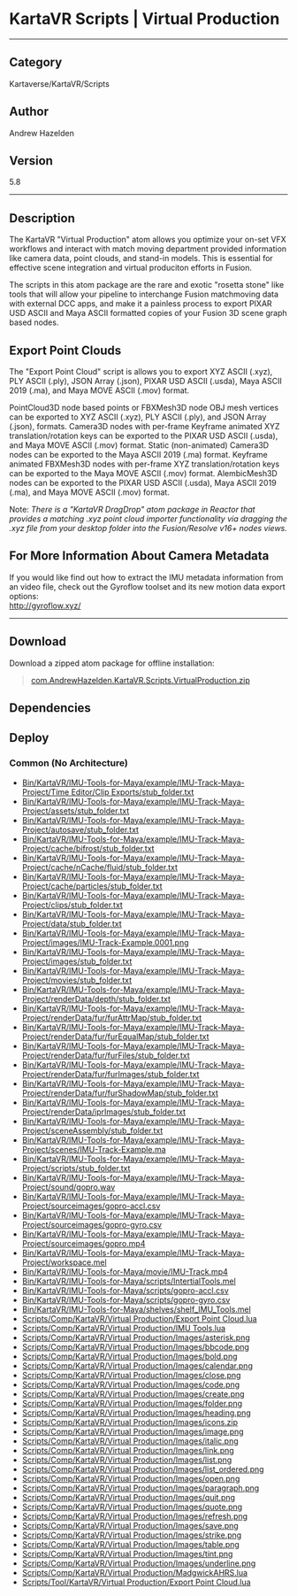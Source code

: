 # KartaVR Scripts | Virtual Production
___

## Category
Kartaverse/KartaVR/Scripts

## Author
Andrew Hazelden

## Version
5.8

___

## Description
<p>The KartaVR &quot;Virtual Production&quot; atom allows you optimize your on-set VFX workflows and interact with match moving department provided information like camera data, point clouds, and stand-in models. This is essential for effective scene integration and virtual produciton efforts in Fusion.

<p>The scripts in this atom package are the rare and exotic &quot;rosetta stone&quot; like tools that will allow your pipeline to interchange Fusion matchmoving data with external DCC apps, and make it a painless process to export PIXAR USD ASCII and Maya ASCII formatted copies of your Fusion 3D scene graph based nodes.</p>

<h2>Export Point Clouds</h2>

<p>The &quot;Export Point Cloud&quot; script is allows you to export XYZ ASCII (.xyz), PLY ASCII (.ply), JSON Array (.json), PIXAR USD ASCII (.usda), Maya ASCII 2019 (.ma), and Maya MOVE ASCII (.mov) format.</p>

<p>PointCloud3D node based points or FBXMesh3D node OBJ mesh vertices can be exported to XYZ ASCII (.xyz), PLY ASCII (.ply), and JSON Array (.json), formats. Camera3D nodes with per-frame Keyframe animated XYZ translation/rotation keys can be exported to the PIXAR USD ASCII (.usda), and Maya MOVE ASCII (.mov) format. Static (non-animated) Camera3D nodes can be exported to the Maya ASCII 2019 (.ma) format. Keyframe animated FBXMesh3D nodes with per-frame XYZ translation/rotation keys can be exported to the Maya MOVE ASCII (.mov) format. AlembicMesh3D nodes can be exported to the PIXAR USD ASCII (.usda), Maya ASCII 2019 (.ma), and Maya MOVE ASCII (.mov) format.</p>

<p>Note: <i>There is a &quot;KartaVR DragDrop&quot; atom package in Reactor that provides a matching .xyz point cloud importer functionality via dragging the .xyz file from your desktop folder into the Fusion/Resolve v16+ nodes views.</i></p>

<h2>For More Information About Camera Metadata</h2>

<p>If you would like find out how to extract the IMU metadata information from an video file, check out the Gyroflow toolset and its new motion data export options:<br>
<a href="http://gyroflow.xyz/">http://gyroflow.xyz/</a></p>


___

## Download

Download a zipped atom package for offline installation:
> [com.AndrewHazelden.KartaVR.Scripts.VirtualProduction.zip](https://gitlab.com/WeSuckLess/Reactor/-/archive/master/Reactor-master.zip?path=Atoms/com.AndrewHazelden.KartaVR.Scripts.VirtualProduction)  

## Dependencies

## Deploy

### Common (No Architecture)

<ul>
<li><a href="https://gitlab.com/WeSuckLess/Reactor/-/blob/master/Atoms/com.AndrewHazelden.KartaVR.Scripts.VirtualProduction/Bin/KartaVR/IMU-Tools-for-Maya/example/IMU-Track-Maya-Project/Time Editor/Clip Exports/stub_folder.txt?ref_type=heads">Bin/KartaVR/IMU-Tools-for-Maya/example/IMU-Track-Maya-Project/Time Editor/Clip Exports/stub_folder.txt</a></li>
<li><a href="https://gitlab.com/WeSuckLess/Reactor/-/blob/master/Atoms/com.AndrewHazelden.KartaVR.Scripts.VirtualProduction/Bin/KartaVR/IMU-Tools-for-Maya/example/IMU-Track-Maya-Project/assets/stub_folder.txt?ref_type=heads">Bin/KartaVR/IMU-Tools-for-Maya/example/IMU-Track-Maya-Project/assets/stub_folder.txt</a></li>
<li><a href="https://gitlab.com/WeSuckLess/Reactor/-/blob/master/Atoms/com.AndrewHazelden.KartaVR.Scripts.VirtualProduction/Bin/KartaVR/IMU-Tools-for-Maya/example/IMU-Track-Maya-Project/autosave/stub_folder.txt?ref_type=heads">Bin/KartaVR/IMU-Tools-for-Maya/example/IMU-Track-Maya-Project/autosave/stub_folder.txt</a></li>
<li><a href="https://gitlab.com/WeSuckLess/Reactor/-/blob/master/Atoms/com.AndrewHazelden.KartaVR.Scripts.VirtualProduction/Bin/KartaVR/IMU-Tools-for-Maya/example/IMU-Track-Maya-Project/cache/bifrost/stub_folder.txt?ref_type=heads">Bin/KartaVR/IMU-Tools-for-Maya/example/IMU-Track-Maya-Project/cache/bifrost/stub_folder.txt</a></li>
<li><a href="https://gitlab.com/WeSuckLess/Reactor/-/blob/master/Atoms/com.AndrewHazelden.KartaVR.Scripts.VirtualProduction/Bin/KartaVR/IMU-Tools-for-Maya/example/IMU-Track-Maya-Project/cache/nCache/fluid/stub_folder.txt?ref_type=heads">Bin/KartaVR/IMU-Tools-for-Maya/example/IMU-Track-Maya-Project/cache/nCache/fluid/stub_folder.txt</a></li>
<li><a href="https://gitlab.com/WeSuckLess/Reactor/-/blob/master/Atoms/com.AndrewHazelden.KartaVR.Scripts.VirtualProduction/Bin/KartaVR/IMU-Tools-for-Maya/example/IMU-Track-Maya-Project/cache/particles/stub_folder.txt?ref_type=heads">Bin/KartaVR/IMU-Tools-for-Maya/example/IMU-Track-Maya-Project/cache/particles/stub_folder.txt</a></li>
<li><a href="https://gitlab.com/WeSuckLess/Reactor/-/blob/master/Atoms/com.AndrewHazelden.KartaVR.Scripts.VirtualProduction/Bin/KartaVR/IMU-Tools-for-Maya/example/IMU-Track-Maya-Project/clips/stub_folder.txt?ref_type=heads">Bin/KartaVR/IMU-Tools-for-Maya/example/IMU-Track-Maya-Project/clips/stub_folder.txt</a></li>
<li><a href="https://gitlab.com/WeSuckLess/Reactor/-/blob/master/Atoms/com.AndrewHazelden.KartaVR.Scripts.VirtualProduction/Bin/KartaVR/IMU-Tools-for-Maya/example/IMU-Track-Maya-Project/data/stub_folder.txt?ref_type=heads">Bin/KartaVR/IMU-Tools-for-Maya/example/IMU-Track-Maya-Project/data/stub_folder.txt</a></li>
<li><a href="https://gitlab.com/WeSuckLess/Reactor/-/blob/master/Atoms/com.AndrewHazelden.KartaVR.Scripts.VirtualProduction/Bin/KartaVR/IMU-Tools-for-Maya/example/IMU-Track-Maya-Project/images/IMU-Track-Example.0001.png?ref_type=heads">Bin/KartaVR/IMU-Tools-for-Maya/example/IMU-Track-Maya-Project/images/IMU-Track-Example.0001.png</a></li>
<li><a href="https://gitlab.com/WeSuckLess/Reactor/-/blob/master/Atoms/com.AndrewHazelden.KartaVR.Scripts.VirtualProduction/Bin/KartaVR/IMU-Tools-for-Maya/example/IMU-Track-Maya-Project/images/stub_folder.txt?ref_type=heads">Bin/KartaVR/IMU-Tools-for-Maya/example/IMU-Track-Maya-Project/images/stub_folder.txt</a></li>
<li><a href="https://gitlab.com/WeSuckLess/Reactor/-/blob/master/Atoms/com.AndrewHazelden.KartaVR.Scripts.VirtualProduction/Bin/KartaVR/IMU-Tools-for-Maya/example/IMU-Track-Maya-Project/movies/stub_folder.txt?ref_type=heads">Bin/KartaVR/IMU-Tools-for-Maya/example/IMU-Track-Maya-Project/movies/stub_folder.txt</a></li>
<li><a href="https://gitlab.com/WeSuckLess/Reactor/-/blob/master/Atoms/com.AndrewHazelden.KartaVR.Scripts.VirtualProduction/Bin/KartaVR/IMU-Tools-for-Maya/example/IMU-Track-Maya-Project/renderData/depth/stub_folder.txt?ref_type=heads">Bin/KartaVR/IMU-Tools-for-Maya/example/IMU-Track-Maya-Project/renderData/depth/stub_folder.txt</a></li>
<li><a href="https://gitlab.com/WeSuckLess/Reactor/-/blob/master/Atoms/com.AndrewHazelden.KartaVR.Scripts.VirtualProduction/Bin/KartaVR/IMU-Tools-for-Maya/example/IMU-Track-Maya-Project/renderData/fur/furAttrMap/stub_folder.txt?ref_type=heads">Bin/KartaVR/IMU-Tools-for-Maya/example/IMU-Track-Maya-Project/renderData/fur/furAttrMap/stub_folder.txt</a></li>
<li><a href="https://gitlab.com/WeSuckLess/Reactor/-/blob/master/Atoms/com.AndrewHazelden.KartaVR.Scripts.VirtualProduction/Bin/KartaVR/IMU-Tools-for-Maya/example/IMU-Track-Maya-Project/renderData/fur/furEqualMap/stub_folder.txt?ref_type=heads">Bin/KartaVR/IMU-Tools-for-Maya/example/IMU-Track-Maya-Project/renderData/fur/furEqualMap/stub_folder.txt</a></li>
<li><a href="https://gitlab.com/WeSuckLess/Reactor/-/blob/master/Atoms/com.AndrewHazelden.KartaVR.Scripts.VirtualProduction/Bin/KartaVR/IMU-Tools-for-Maya/example/IMU-Track-Maya-Project/renderData/fur/furFiles/stub_folder.txt?ref_type=heads">Bin/KartaVR/IMU-Tools-for-Maya/example/IMU-Track-Maya-Project/renderData/fur/furFiles/stub_folder.txt</a></li>
<li><a href="https://gitlab.com/WeSuckLess/Reactor/-/blob/master/Atoms/com.AndrewHazelden.KartaVR.Scripts.VirtualProduction/Bin/KartaVR/IMU-Tools-for-Maya/example/IMU-Track-Maya-Project/renderData/fur/furImages/stub_folder.txt?ref_type=heads">Bin/KartaVR/IMU-Tools-for-Maya/example/IMU-Track-Maya-Project/renderData/fur/furImages/stub_folder.txt</a></li>
<li><a href="https://gitlab.com/WeSuckLess/Reactor/-/blob/master/Atoms/com.AndrewHazelden.KartaVR.Scripts.VirtualProduction/Bin/KartaVR/IMU-Tools-for-Maya/example/IMU-Track-Maya-Project/renderData/fur/furShadowMap/stub_folder.txt?ref_type=heads">Bin/KartaVR/IMU-Tools-for-Maya/example/IMU-Track-Maya-Project/renderData/fur/furShadowMap/stub_folder.txt</a></li>
<li><a href="https://gitlab.com/WeSuckLess/Reactor/-/blob/master/Atoms/com.AndrewHazelden.KartaVR.Scripts.VirtualProduction/Bin/KartaVR/IMU-Tools-for-Maya/example/IMU-Track-Maya-Project/renderData/iprImages/stub_folder.txt?ref_type=heads">Bin/KartaVR/IMU-Tools-for-Maya/example/IMU-Track-Maya-Project/renderData/iprImages/stub_folder.txt</a></li>
<li><a href="https://gitlab.com/WeSuckLess/Reactor/-/blob/master/Atoms/com.AndrewHazelden.KartaVR.Scripts.VirtualProduction/Bin/KartaVR/IMU-Tools-for-Maya/example/IMU-Track-Maya-Project/sceneAssembly/stub_folder.txt?ref_type=heads">Bin/KartaVR/IMU-Tools-for-Maya/example/IMU-Track-Maya-Project/sceneAssembly/stub_folder.txt</a></li>
<li><a href="https://gitlab.com/WeSuckLess/Reactor/-/blob/master/Atoms/com.AndrewHazelden.KartaVR.Scripts.VirtualProduction/Bin/KartaVR/IMU-Tools-for-Maya/example/IMU-Track-Maya-Project/scenes/IMU-Track-Example.ma?ref_type=heads">Bin/KartaVR/IMU-Tools-for-Maya/example/IMU-Track-Maya-Project/scenes/IMU-Track-Example.ma</a></li>
<li><a href="https://gitlab.com/WeSuckLess/Reactor/-/blob/master/Atoms/com.AndrewHazelden.KartaVR.Scripts.VirtualProduction/Bin/KartaVR/IMU-Tools-for-Maya/example/IMU-Track-Maya-Project/scripts/stub_folder.txt?ref_type=heads">Bin/KartaVR/IMU-Tools-for-Maya/example/IMU-Track-Maya-Project/scripts/stub_folder.txt</a></li>
<li><a href="https://gitlab.com/WeSuckLess/Reactor/-/blob/master/Atoms/com.AndrewHazelden.KartaVR.Scripts.VirtualProduction/Bin/KartaVR/IMU-Tools-for-Maya/example/IMU-Track-Maya-Project/sound/gopro.wav?ref_type=heads">Bin/KartaVR/IMU-Tools-for-Maya/example/IMU-Track-Maya-Project/sound/gopro.wav</a></li>
<li><a href="https://gitlab.com/WeSuckLess/Reactor/-/blob/master/Atoms/com.AndrewHazelden.KartaVR.Scripts.VirtualProduction/Bin/KartaVR/IMU-Tools-for-Maya/example/IMU-Track-Maya-Project/sourceimages/gopro-accl.csv?ref_type=heads">Bin/KartaVR/IMU-Tools-for-Maya/example/IMU-Track-Maya-Project/sourceimages/gopro-accl.csv</a></li>
<li><a href="https://gitlab.com/WeSuckLess/Reactor/-/blob/master/Atoms/com.AndrewHazelden.KartaVR.Scripts.VirtualProduction/Bin/KartaVR/IMU-Tools-for-Maya/example/IMU-Track-Maya-Project/sourceimages/gopro-gyro.csv?ref_type=heads">Bin/KartaVR/IMU-Tools-for-Maya/example/IMU-Track-Maya-Project/sourceimages/gopro-gyro.csv</a></li>
<li><a href="https://gitlab.com/WeSuckLess/Reactor/-/blob/master/Atoms/com.AndrewHazelden.KartaVR.Scripts.VirtualProduction/Bin/KartaVR/IMU-Tools-for-Maya/example/IMU-Track-Maya-Project/sourceimages/gopro.mp4?ref_type=heads">Bin/KartaVR/IMU-Tools-for-Maya/example/IMU-Track-Maya-Project/sourceimages/gopro.mp4</a></li>
<li><a href="https://gitlab.com/WeSuckLess/Reactor/-/blob/master/Atoms/com.AndrewHazelden.KartaVR.Scripts.VirtualProduction/Bin/KartaVR/IMU-Tools-for-Maya/example/IMU-Track-Maya-Project/workspace.mel?ref_type=heads">Bin/KartaVR/IMU-Tools-for-Maya/example/IMU-Track-Maya-Project/workspace.mel</a></li>
<li><a href="https://gitlab.com/WeSuckLess/Reactor/-/blob/master/Atoms/com.AndrewHazelden.KartaVR.Scripts.VirtualProduction/Bin/KartaVR/IMU-Tools-for-Maya/movie/IMU-Track.mp4?ref_type=heads">Bin/KartaVR/IMU-Tools-for-Maya/movie/IMU-Track.mp4</a></li>
<li><a href="https://gitlab.com/WeSuckLess/Reactor/-/blob/master/Atoms/com.AndrewHazelden.KartaVR.Scripts.VirtualProduction/Bin/KartaVR/IMU-Tools-for-Maya/scripts/IntertialTools.mel?ref_type=heads">Bin/KartaVR/IMU-Tools-for-Maya/scripts/IntertialTools.mel</a></li>
<li><a href="https://gitlab.com/WeSuckLess/Reactor/-/blob/master/Atoms/com.AndrewHazelden.KartaVR.Scripts.VirtualProduction/Bin/KartaVR/IMU-Tools-for-Maya/scripts/gopro-accl.csv?ref_type=heads">Bin/KartaVR/IMU-Tools-for-Maya/scripts/gopro-accl.csv</a></li>
<li><a href="https://gitlab.com/WeSuckLess/Reactor/-/blob/master/Atoms/com.AndrewHazelden.KartaVR.Scripts.VirtualProduction/Bin/KartaVR/IMU-Tools-for-Maya/scripts/gopro-gyro.csv?ref_type=heads">Bin/KartaVR/IMU-Tools-for-Maya/scripts/gopro-gyro.csv</a></li>
<li><a href="https://gitlab.com/WeSuckLess/Reactor/-/blob/master/Atoms/com.AndrewHazelden.KartaVR.Scripts.VirtualProduction/Bin/KartaVR/IMU-Tools-for-Maya/shelves/shelf_IMU_Tools.mel?ref_type=heads">Bin/KartaVR/IMU-Tools-for-Maya/shelves/shelf_IMU_Tools.mel</a></li>
<li><a href="https://gitlab.com/WeSuckLess/Reactor/-/blob/master/Atoms/com.AndrewHazelden.KartaVR.Scripts.VirtualProduction/Scripts/Comp/KartaVR/Virtual Production/Export Point Cloud.lua?ref_type=heads">Scripts/Comp/KartaVR/Virtual Production/Export Point Cloud.lua</a></li>
<li><a href="https://gitlab.com/WeSuckLess/Reactor/-/blob/master/Atoms/com.AndrewHazelden.KartaVR.Scripts.VirtualProduction/Scripts/Comp/KartaVR/Virtual Production/IMU Tools.lua?ref_type=heads">Scripts/Comp/KartaVR/Virtual Production/IMU Tools.lua</a></li>
<li><a href="https://gitlab.com/WeSuckLess/Reactor/-/blob/master/Atoms/com.AndrewHazelden.KartaVR.Scripts.VirtualProduction/Scripts/Comp/KartaVR/Virtual Production/Images/asterisk.png?ref_type=heads">Scripts/Comp/KartaVR/Virtual Production/Images/asterisk.png</a></li>
<li><a href="https://gitlab.com/WeSuckLess/Reactor/-/blob/master/Atoms/com.AndrewHazelden.KartaVR.Scripts.VirtualProduction/Scripts/Comp/KartaVR/Virtual Production/Images/bbcode.png?ref_type=heads">Scripts/Comp/KartaVR/Virtual Production/Images/bbcode.png</a></li>
<li><a href="https://gitlab.com/WeSuckLess/Reactor/-/blob/master/Atoms/com.AndrewHazelden.KartaVR.Scripts.VirtualProduction/Scripts/Comp/KartaVR/Virtual Production/Images/bold.png?ref_type=heads">Scripts/Comp/KartaVR/Virtual Production/Images/bold.png</a></li>
<li><a href="https://gitlab.com/WeSuckLess/Reactor/-/blob/master/Atoms/com.AndrewHazelden.KartaVR.Scripts.VirtualProduction/Scripts/Comp/KartaVR/Virtual Production/Images/calendar.png?ref_type=heads">Scripts/Comp/KartaVR/Virtual Production/Images/calendar.png</a></li>
<li><a href="https://gitlab.com/WeSuckLess/Reactor/-/blob/master/Atoms/com.AndrewHazelden.KartaVR.Scripts.VirtualProduction/Scripts/Comp/KartaVR/Virtual Production/Images/close.png?ref_type=heads">Scripts/Comp/KartaVR/Virtual Production/Images/close.png</a></li>
<li><a href="https://gitlab.com/WeSuckLess/Reactor/-/blob/master/Atoms/com.AndrewHazelden.KartaVR.Scripts.VirtualProduction/Scripts/Comp/KartaVR/Virtual Production/Images/code.png?ref_type=heads">Scripts/Comp/KartaVR/Virtual Production/Images/code.png</a></li>
<li><a href="https://gitlab.com/WeSuckLess/Reactor/-/blob/master/Atoms/com.AndrewHazelden.KartaVR.Scripts.VirtualProduction/Scripts/Comp/KartaVR/Virtual Production/Images/create.png?ref_type=heads">Scripts/Comp/KartaVR/Virtual Production/Images/create.png</a></li>
<li><a href="https://gitlab.com/WeSuckLess/Reactor/-/blob/master/Atoms/com.AndrewHazelden.KartaVR.Scripts.VirtualProduction/Scripts/Comp/KartaVR/Virtual Production/Images/folder.png?ref_type=heads">Scripts/Comp/KartaVR/Virtual Production/Images/folder.png</a></li>
<li><a href="https://gitlab.com/WeSuckLess/Reactor/-/blob/master/Atoms/com.AndrewHazelden.KartaVR.Scripts.VirtualProduction/Scripts/Comp/KartaVR/Virtual Production/Images/heading.png?ref_type=heads">Scripts/Comp/KartaVR/Virtual Production/Images/heading.png</a></li>
<li><a href="https://gitlab.com/WeSuckLess/Reactor/-/blob/master/Atoms/com.AndrewHazelden.KartaVR.Scripts.VirtualProduction/Scripts/Comp/KartaVR/Virtual Production/Images/icons.zip?ref_type=heads">Scripts/Comp/KartaVR/Virtual Production/Images/icons.zip</a></li>
<li><a href="https://gitlab.com/WeSuckLess/Reactor/-/blob/master/Atoms/com.AndrewHazelden.KartaVR.Scripts.VirtualProduction/Scripts/Comp/KartaVR/Virtual Production/Images/image.png?ref_type=heads">Scripts/Comp/KartaVR/Virtual Production/Images/image.png</a></li>
<li><a href="https://gitlab.com/WeSuckLess/Reactor/-/blob/master/Atoms/com.AndrewHazelden.KartaVR.Scripts.VirtualProduction/Scripts/Comp/KartaVR/Virtual Production/Images/italic.png?ref_type=heads">Scripts/Comp/KartaVR/Virtual Production/Images/italic.png</a></li>
<li><a href="https://gitlab.com/WeSuckLess/Reactor/-/blob/master/Atoms/com.AndrewHazelden.KartaVR.Scripts.VirtualProduction/Scripts/Comp/KartaVR/Virtual Production/Images/link.png?ref_type=heads">Scripts/Comp/KartaVR/Virtual Production/Images/link.png</a></li>
<li><a href="https://gitlab.com/WeSuckLess/Reactor/-/blob/master/Atoms/com.AndrewHazelden.KartaVR.Scripts.VirtualProduction/Scripts/Comp/KartaVR/Virtual Production/Images/list.png?ref_type=heads">Scripts/Comp/KartaVR/Virtual Production/Images/list.png</a></li>
<li><a href="https://gitlab.com/WeSuckLess/Reactor/-/blob/master/Atoms/com.AndrewHazelden.KartaVR.Scripts.VirtualProduction/Scripts/Comp/KartaVR/Virtual Production/Images/list_ordered.png?ref_type=heads">Scripts/Comp/KartaVR/Virtual Production/Images/list_ordered.png</a></li>
<li><a href="https://gitlab.com/WeSuckLess/Reactor/-/blob/master/Atoms/com.AndrewHazelden.KartaVR.Scripts.VirtualProduction/Scripts/Comp/KartaVR/Virtual Production/Images/open.png?ref_type=heads">Scripts/Comp/KartaVR/Virtual Production/Images/open.png</a></li>
<li><a href="https://gitlab.com/WeSuckLess/Reactor/-/blob/master/Atoms/com.AndrewHazelden.KartaVR.Scripts.VirtualProduction/Scripts/Comp/KartaVR/Virtual Production/Images/paragraph.png?ref_type=heads">Scripts/Comp/KartaVR/Virtual Production/Images/paragraph.png</a></li>
<li><a href="https://gitlab.com/WeSuckLess/Reactor/-/blob/master/Atoms/com.AndrewHazelden.KartaVR.Scripts.VirtualProduction/Scripts/Comp/KartaVR/Virtual Production/Images/quit.png?ref_type=heads">Scripts/Comp/KartaVR/Virtual Production/Images/quit.png</a></li>
<li><a href="https://gitlab.com/WeSuckLess/Reactor/-/blob/master/Atoms/com.AndrewHazelden.KartaVR.Scripts.VirtualProduction/Scripts/Comp/KartaVR/Virtual Production/Images/quote.png?ref_type=heads">Scripts/Comp/KartaVR/Virtual Production/Images/quote.png</a></li>
<li><a href="https://gitlab.com/WeSuckLess/Reactor/-/blob/master/Atoms/com.AndrewHazelden.KartaVR.Scripts.VirtualProduction/Scripts/Comp/KartaVR/Virtual Production/Images/refresh.png?ref_type=heads">Scripts/Comp/KartaVR/Virtual Production/Images/refresh.png</a></li>
<li><a href="https://gitlab.com/WeSuckLess/Reactor/-/blob/master/Atoms/com.AndrewHazelden.KartaVR.Scripts.VirtualProduction/Scripts/Comp/KartaVR/Virtual Production/Images/save.png?ref_type=heads">Scripts/Comp/KartaVR/Virtual Production/Images/save.png</a></li>
<li><a href="https://gitlab.com/WeSuckLess/Reactor/-/blob/master/Atoms/com.AndrewHazelden.KartaVR.Scripts.VirtualProduction/Scripts/Comp/KartaVR/Virtual Production/Images/strike.png?ref_type=heads">Scripts/Comp/KartaVR/Virtual Production/Images/strike.png</a></li>
<li><a href="https://gitlab.com/WeSuckLess/Reactor/-/blob/master/Atoms/com.AndrewHazelden.KartaVR.Scripts.VirtualProduction/Scripts/Comp/KartaVR/Virtual Production/Images/table.png?ref_type=heads">Scripts/Comp/KartaVR/Virtual Production/Images/table.png</a></li>
<li><a href="https://gitlab.com/WeSuckLess/Reactor/-/blob/master/Atoms/com.AndrewHazelden.KartaVR.Scripts.VirtualProduction/Scripts/Comp/KartaVR/Virtual Production/Images/tint.png?ref_type=heads">Scripts/Comp/KartaVR/Virtual Production/Images/tint.png</a></li>
<li><a href="https://gitlab.com/WeSuckLess/Reactor/-/blob/master/Atoms/com.AndrewHazelden.KartaVR.Scripts.VirtualProduction/Scripts/Comp/KartaVR/Virtual Production/Images/underline.png?ref_type=heads">Scripts/Comp/KartaVR/Virtual Production/Images/underline.png</a></li>
<li><a href="https://gitlab.com/WeSuckLess/Reactor/-/blob/master/Atoms/com.AndrewHazelden.KartaVR.Scripts.VirtualProduction/Scripts/Comp/KartaVR/Virtual Production/MadgwickAHRS.lua?ref_type=heads">Scripts/Comp/KartaVR/Virtual Production/MadgwickAHRS.lua</a></li>
<li><a href="https://gitlab.com/WeSuckLess/Reactor/-/blob/master/Atoms/com.AndrewHazelden.KartaVR.Scripts.VirtualProduction/Scripts/Tool/KartaVR/Virtual Production/Export Point Cloud.lua?ref_type=heads">Scripts/Tool/KartaVR/Virtual Production/Export Point Cloud.lua</a></li>
</ul>
